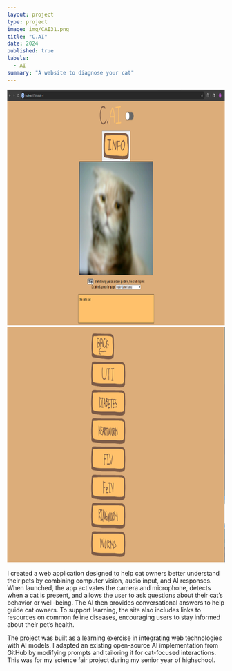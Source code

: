 ```yaml
---
layout: project
type: project
image: img/CAI31.png
title: "C.AI"
date: 2024
published: true
labels:
  - AI
summary: "A website to diagnose your cat"
---
```


<div class="text-center p-4">
  <img width="781px" height="546" src="../img/cai.png" class="img-thumbnail" >
  <img width="781px" height="546" src="../img/cai2.png" class="img-thumbnail" >
</div>

I created a web application designed to help cat owners better understand their pets by combining computer vision, audio input, and AI responses. When launched, the app activates the camera and microphone, detects when a cat is present, and allows the user to ask questions about their cat’s behavior or well-being. The AI then provides conversational answers to help guide cat owners. To support learning, the site also includes links to resources on common feline diseases, encouraging users to stay informed about their pet’s health.

The project was built as a learning exercise in integrating web technologies with AI models. I adapted an existing open-source AI implementation from GitHub by modifying prompts and tailoring it for cat-focused interactions. This was for my science fair project during my senior year of highschool.
